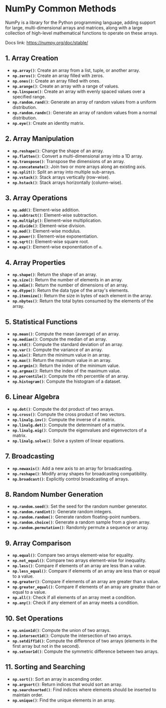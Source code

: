 # NumPy Common Methods
NumPy is a library for the Python programming language, adding support for large, multi-dimensional arrays and matrices, along with a large collection of high-level mathematical functions to operate on these arrays.

Docs link: https://numpy.org/doc/stable/
## 1. Array Creation

- **`np.array()`**: Create an array from a list, tuple, or another array.
- **`np.zeros()`**: Create an array filled with zeros.
- **`np.ones()`**: Create an array filled with ones.
- **`np.arange()`**: Create an array with a range of values.
- **`np.linspace()`**: Create an array with evenly spaced values over a specified range.
- **`np.random.rand()`**: Generate an array of random values from a uniform distribution.
- **`np.random.randn()`**: Generate an array of random values from a normal distribution.
- **`np.eye()`**: Create an identity matrix.

## 2. Array Manipulation

- **`np.reshape()`**: Change the shape of an array.
- **`np.flatten()`**: Convert a multi-dimensional array into a 1D array.
- **`np.transpose()`**: Transpose the dimensions of an array.
- **`np.concatenate()`**: Join two or more arrays along an existing axis.
- **`np.split()`**: Split an array into multiple sub-arrays.
- **`np.vstack()`**: Stack arrays vertically (row-wise).
- **`np.hstack()`**: Stack arrays horizontally (column-wise).

## 3. Array Operations

- **`np.add()`**: Element-wise addition.
- **`np.subtract()`**: Element-wise subtraction.
- **`np.multiply()`**: Element-wise multiplication.
- **`np.divide()`**: Element-wise division.
- **`np.mod()`**: Element-wise modulus.
- **`np.power()`**: Element-wise exponentiation.
- **`np.sqrt()`**: Element-wise square root.
- **`np.exp()`**: Element-wise exponentiation of `e`.

## 4. Array Properties

- **`np.shape()`**: Return the shape of an array.
- **`np.size()`**: Return the number of elements in an array.
- **`np.ndim()`**: Return the number of dimensions of an array.
- **`np.dtype()`**: Return the data type of the array's elements.
- **`np.itemsize()`**: Return the size in bytes of each element in the array.
- **`np.nbytes()`**: Return the total bytes consumed by the elements of the array.

## 5. Statistical Functions

- **`np.mean()`**: Compute the mean (average) of an array.
- **`np.median()`**: Compute the median of an array.
- **`np.std()`**: Compute the standard deviation of an array.
- **`np.var()`**: Compute the variance of an array.
- **`np.min()`**: Return the minimum value in an array.
- **`np.max()`**: Return the maximum value in an array.
- **`np.argmin()`**: Return the index of the minimum value.
- **`np.argmax()`**: Return the index of the maximum value.
- **`np.percentile()`**: Compute the nth percentile of an array.
- **`np.histogram()`**: Compute the histogram of a dataset.

## 6. Linear Algebra

- **`np.dot()`**: Compute the dot product of two arrays.
- **`np.cross()`**: Compute the cross product of two vectors.
- **`np.linalg.inv()`**: Compute the inverse of a matrix.
- **`np.linalg.det()`**: Compute the determinant of a matrix.
- **`np.linalg.eig()`**: Compute the eigenvalues and eigenvectors of a matrix.
- **`np.linalg.solve()`**: Solve a system of linear equations.

## 7. Broadcasting

- **`np.newaxis()`**: Add a new axis to an array for broadcasting.
- **`np.reshape()`**: Modify array shapes for broadcasting compatibility.
- **`np.broadcast()`**: Explicitly control broadcasting of arrays.

## 8. Random Number Generation

- **`np.random.seed()`**: Set the seed for the random number generator.
- **`np.random.randint()`**: Generate random integers.
- **`np.random.random()`**: Generate random floating-point numbers.
- **`np.random.choice()`**: Generate a random sample from a given array.
- **`np.random.permutation()`**: Randomly permute a sequence or array.

## 9. Array Comparison

- **`np.equal()`**: Compare two arrays element-wise for equality.
- **`np.not_equal()`**: Compare two arrays element-wise for inequality.
- **`np.less()`**: Compare if elements of an array are less than a value.
- **`np.less_equal()`**: Compare if elements of an array are less than or equal to a value.
- **`np.greater()`**: Compare if elements of an array are greater than a value.
- **`np.greater_equal()`**: Compare if elements of an array are greater than or equal to a value.
- **`np.all()`**: Check if all elements of an array meet a condition.
- **`np.any()`**: Check if any element of an array meets a condition.

## 10. Set Operations

- **`np.union1d()`**: Compute the union of two arrays.
- **`np.intersect1d()`**: Compute the intersection of two arrays.
- **`np.setdiff1d()`**: Compute the difference of two arrays (elements in the first array but not in the second).
- **`np.setxor1d()`**: Compute the symmetric difference between two arrays.

## 11. Sorting and Searching

- **`np.sort()`**: Sort an array in ascending order.
- **`np.argsort()`**: Return indices that would sort an array.
- **`np.searchsorted()`**: Find indices where elements should be inserted to maintain order.
- **`np.unique()`**: Find the unique elements in an array.
